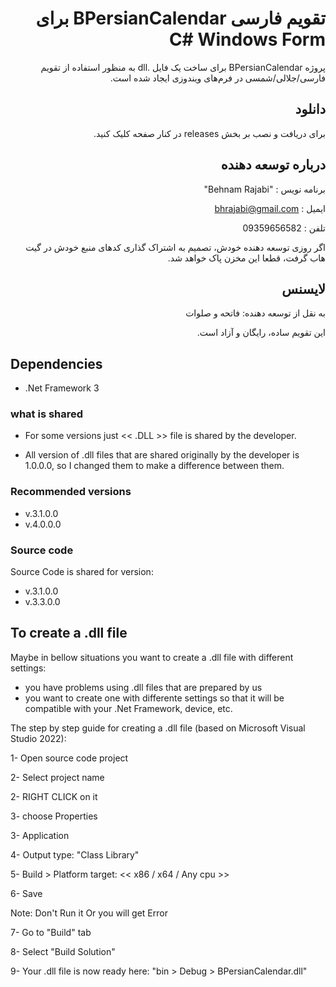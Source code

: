 <div dir=rtl>


# تقویم فارسی BPersianCalendar برای C# Windows Form

پروژه BPersianCalendar
برای ساخت یک فایل .dll
به منظور استفاده از تقویم فارسی/جلالی/شمسی در فرم‌های ویندوزی ایجاد شده است.


## دانلود

برای دریافت و نصب بر بخش releases در کنار صفحه کلیک کنید.


## درباره توسعه دهنده

برنامه نویس : "Behnam Rajabi"

ایمیل       : bhrajabi@gmail.com

تلفن        : 09359656582

اگر روزی توسعه دهنده خودش، تصمیم به اشتراک گذاری کدهای منبع خودش در گیت هاب گرفت، قطعا این مخزن پاک خواهد شد.


## لایسنس

به نقل از توسعه دهنده: فاتحه و صلوات

این تقویم ساده، رایگان و آزاد است.

</div>



## Dependencies

- .Net Framework 3


### what is shared

- For some versions just << .DLL >> file is shared by the developer.

- All version of .dll files that are shared originally by the developer is 1.0.0.0, 
so I changed them to make a difference between them.


### Recommended versions

- v.3.1.0.0
- v.4.0.0.0

### Source code

Source Code is shared for version: 
- v.3.1.0.0
- v.3.3.0.0


## To create a .dll file

Maybe in bellow situations you want to create a .dll file with different settings:
- you have problems using .dll files that are prepared by us 
- you want to create one with differente settings so that it will be compatible with your .Net Framework, device, etc.

The step by step guide for creating a .dll file (based on Microsoft Visual Studio 2022):

1- Open source code project

2- Select project name

2- RIGHT CLICK on it

3- choose Properties

3- Application

4- Output type: "Class Library"

5- Build > Platform target: << x86 / x64 / Any cpu >>

6- Save

Note: Don't Run it Or you will get Error 

7- Go to "Build" tab

8- Select "Build Solution"

9- Your .dll file is now ready here: "bin > Debug > BPersianCalendar.dll"


